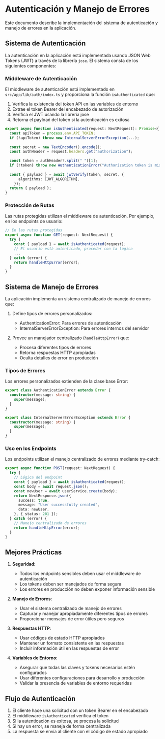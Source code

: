# Autenticación y Manejo de Errores

Este documento describe la implementación del sistema de autenticación y manejo de errores en la aplicación.

## Sistema de Autenticación

La autenticación en la aplicación está implementada usando JSON Web Tokens (JWT) a través de la librería `jose`. El sistema consta de los siguientes componentes:

### Middleware de Autenticación

El middleware de autenticación está implementado en `src/app/lib/auth/index.ts` y proporciona la función `isAuthenticated` que:

1. Verifica la existencia del token API en las variables de entorno
2. Extrae el token Bearer del encabezado de autorización
3. Verifica el JWT usando la librería jose
4. Retorna el payload del token si la autenticación es exitosa

```typescript
export async function isAuthenticated(request: NextRequest): Promise<{ payload: JWTPayload }> {
  const apiToken = process.env.API_TOKEN;
  if (!apiToken) throw new InternalServerErrorException(...);
  
  const secret = new TextEncoder().encode();
  const authHeader = request.headers.get("authorization");
  
  const token = authHeader?.split(" ")[1];
  if (!token) throw new AuthenticationError("Authorization token is missing");
  
  const { payload } = await jwtVerify(token, secret, {
      algorithms: [JWT_ALGORITHM],
    });
  return { payload };
}
```

### Protección de Rutas

Las rutas protegidas utilizan el middleware de autenticación. Por ejemplo, en los endpoints de usuario:

```typescript
// En las rutas protegidas
export async function GET(request: NextRequest) {
  try {
    const { payload } = await isAuthenticated(request);
    // El usuario está autenticado, proceder con la lógica
    ...
  } catch (error) {
    return handleHttpError(error);
  }
}
```

## Sistema de Manejo de Errores

La aplicación implementa un sistema centralizado de manejo de errores que:

1. Define tipos de errores personalizados:
   - AuthenticationError: Para errores de autenticación
   - InternalServerErrorException: Para errores internos del servidor

2. Provee un manejador centralizado (`handleHttpError`) que:
   - Procesa diferentes tipos de errores
   - Retorna respuestas HTTP apropiadas
   - Oculta detalles de error en producción

### Tipos de Errores

Los errores personalizados extienden de la clase base Error:

```typescript
export class AuthenticationError extends Error {
  constructor(message: string) {
    super(message);
  }
}

export class InternalServerErrorException extends Error {
  constructor(message: string) {
    super(message);
  }
}
```

### Uso en los Endpoints

Los endpoints utilizan el manejo centralizado de errores mediante try-catch:

```typescript
export async function POST(request: NextRequest) {
  try {
    // Lógica del endpoint
    const { payload } = await isAuthenticated(request);
    const body = await request.json();
    const newUser = await userService.create(body);
    return NextResponse.json({
      success: true,
      message: "User successfully created",
      data: newUser,
    }, { status: 201 });
  } catch (error) {
    // Manejo centralizado de errores
    return handleHttpError(error);
  }
}
```

## Mejores Prácticas

1. **Seguridad**:
   - Todos los endpoints sensibles deben usar el middleware de autenticación
   - Los tokens deben ser manejados de forma segura
   - Los errores en producción no deben exponer información sensible

2. **Manejo de Errores**:
   - Usar el sistema centralizado de manejo de errores
   - Capturar y manejar apropiadamente diferentes tipos de errores
   - Proporcionar mensajes de error útiles pero seguros

3. **Respuestas HTTP**:
   - Usar códigos de estado HTTP apropiados
   - Mantener un formato consistente en las respuestas
   - Incluir información útil en las respuestas de error

4. **Variables de Entorno**:
   - Asegurar que todas las claves y tokens necesarios estén configurados
   - Usar diferentes configuraciones para desarrollo y producción
   - Validar la presencia de variables de entorno requeridas

## Flujo de Autenticación

1. El cliente hace una solicitud con un token Bearer en el encabezado
2. El middleware `isAuthenticated` verifica el token
3. Si la autenticación es exitosa, se procesa la solicitud
4. Si hay un error, se maneja de forma centralizada
5. La respuesta se envía al cliente con el código de estado apropiado
